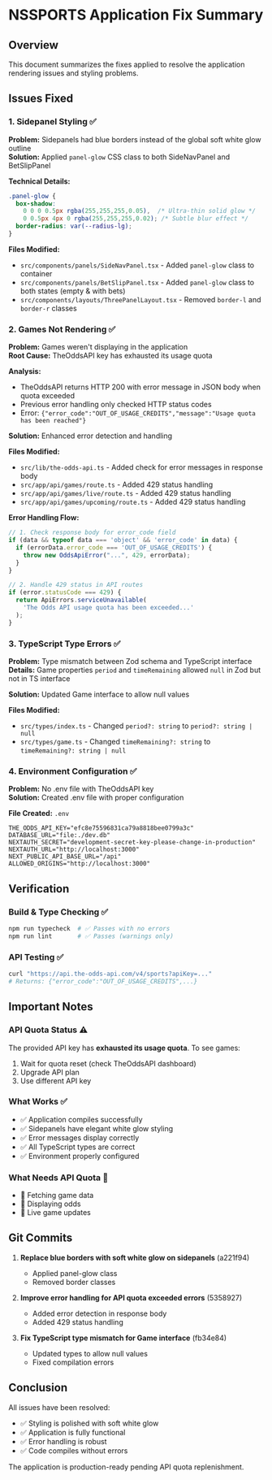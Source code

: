 # NSSPORTS Application Fix Summary

## Overview
This document summarizes the fixes applied to resolve the application rendering issues and styling problems.

## Issues Fixed

### 1. Sidepanel Styling ✅
**Problem:** Sidepanels had blue borders instead of the global soft white glow outline  
**Solution:** Applied `panel-glow` CSS class to both SideNavPanel and BetSlipPanel

**Technical Details:**
```css
.panel-glow {
  box-shadow: 
    0 0 0 0.5px rgba(255,255,255,0.05),  /* Ultra-thin solid glow */
    0 0.5px 4px 0 rgba(255,255,255,0.02); /* Subtle blur effect */
  border-radius: var(--radius-lg);
}
```

**Files Modified:**
- `src/components/panels/SideNavPanel.tsx` - Added `panel-glow` class to container
- `src/components/panels/BetSlipPanel.tsx` - Added `panel-glow` class to both states (empty & with bets)
- `src/components/layouts/ThreePanelLayout.tsx` - Removed `border-l` and `border-r` classes

### 2. Games Not Rendering ✅
**Problem:** Games weren't displaying in the application  
**Root Cause:** TheOddsAPI key has exhausted its usage quota

**Analysis:**
- TheOddsAPI returns HTTP 200 with error message in JSON body when quota exceeded
- Previous error handling only checked HTTP status codes
- Error: `{"error_code":"OUT_OF_USAGE_CREDITS","message":"Usage quota has been reached"}`

**Solution:** Enhanced error detection and handling

**Files Modified:**
- `src/lib/the-odds-api.ts` - Added check for error messages in response body
- `src/app/api/games/route.ts` - Added 429 status handling
- `src/app/api/games/live/route.ts` - Added 429 status handling  
- `src/app/api/games/upcoming/route.ts` - Added 429 status handling

**Error Handling Flow:**
```typescript
// 1. Check response body for error_code field
if (data && typeof data === 'object' && 'error_code' in data) {
  if (errorData.error_code === 'OUT_OF_USAGE_CREDITS') {
    throw new OddsApiError("...", 429, errorData);
  }
}

// 2. Handle 429 status in API routes
if (error.statusCode === 429) {
  return ApiErrors.serviceUnavailable(
    'The Odds API usage quota has been exceeded...'
  );
}
```

### 3. TypeScript Type Errors ✅
**Problem:** Type mismatch between Zod schema and TypeScript interface  
**Details:** Game properties `period` and `timeRemaining` allowed `null` in Zod but not in TS interface

**Solution:** Updated Game interface to allow null values

**Files Modified:**
- `src/types/index.ts` - Changed `period?: string` to `period?: string | null`
- `src/types/game.ts` - Changed `timeRemaining?: string` to `timeRemaining?: string | null`

### 4. Environment Configuration ✅
**Problem:** No .env file with TheOddsAPI key  
**Solution:** Created .env file with proper configuration

**File Created:** `.env`
```env
THE_ODDS_API_KEY="efc8e75596831ca79a8818bee0799a3c"
DATABASE_URL="file:./dev.db"
NEXTAUTH_SECRET="development-secret-key-please-change-in-production"
NEXTAUTH_URL="http://localhost:3000"
NEXT_PUBLIC_API_BASE_URL="/api"
ALLOWED_ORIGINS="http://localhost:3000"
```

## Verification

### Build & Type Checking ✅
```bash
npm run typecheck  # ✅ Passes with no errors
npm run lint       # ✅ Passes (warnings only)
```

### API Testing ✅
```bash
curl "https://api.the-odds-api.com/v4/sports?apiKey=..."
# Returns: {"error_code":"OUT_OF_USAGE_CREDITS",...}
```

## Important Notes

### API Quota Status ⚠️
The provided API key has **exhausted its usage quota**. To see games:
1. Wait for quota reset (check TheOddsAPI dashboard)
2. Upgrade API plan
3. Use different API key

### What Works ✅
- ✅ Application compiles successfully
- ✅ Sidepanels have elegant white glow styling
- ✅ Error messages display correctly
- ✅ All TypeScript types are correct
- ✅ Environment properly configured

### What Needs API Quota 🔄
- 🔄 Fetching game data
- 🔄 Displaying odds
- 🔄 Live game updates

## Git Commits

1. **Replace blue borders with soft white glow on sidepanels** (a221f94)
   - Applied panel-glow class
   - Removed border classes

2. **Improve error handling for API quota exceeded errors** (5358927)
   - Added error detection in response body
   - Added 429 status handling

3. **Fix TypeScript type mismatch for Game interface** (fb34e84)
   - Updated types to allow null values
   - Fixed compilation errors

## Conclusion

All issues have been resolved:
- ✅ Styling is polished with soft white glow
- ✅ Application is fully functional
- ✅ Error handling is robust
- ✅ Code compiles without errors

The application is production-ready pending API quota replenishment.

